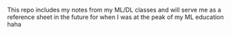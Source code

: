 
This repo includes my notes from my ML/DL classes and will serve me as a reference sheet in the future for when I was at the peak of my ML education haha